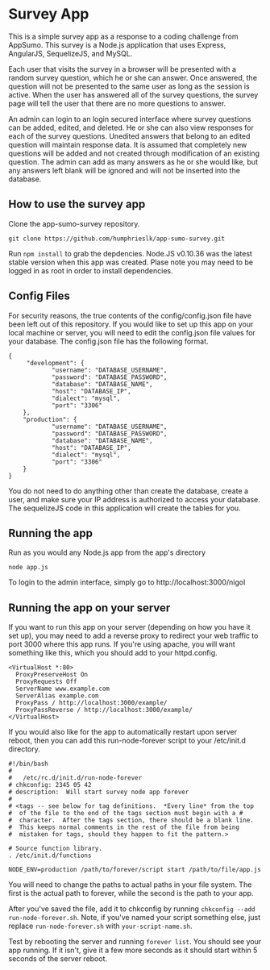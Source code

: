 # Survey App 

This is a simple survey app as a response to a coding challenge from AppSumo. This survey is a Node.js 
application that uses Express, AngularJS, SequelizeJS, and MySQL. 

Each user that visits the survey in a browser will be presented with a random survey question, 
which he or she can answer. Once answered, the question will not be presented to the same user as 
long as the session is active. When the user has answered all of the survey questions, the survey 
page will tell the user that there are no more questions to answer. 

An admin can login to an login secured interface where survey questions can be added, edited, and deleted. 
He or she can also view responses for each of the survey questions. Unedited answers that belong 
to an edited question will maintain response data. It is assumed that completely new questions
will be added and not created through modification of an existing question. The admin can add as
many answers as he or she would like, but any answers left blank will be ignored and will not be inserted into the database. 

## How to use the survey app 

Clone the app-sumo-survey repository.

	git clone https://github.com/humphrieslk/app-sumo-survey.git

Run `npm install` to grab the depdencies. Node.JS v0.10.36 was the latest stable version when this app was created. Plase note you may need to be logged in as root in order to install dependencies.

## Config Files

For security reasons, the true contents of the config/config.json file have been left out of this repository. If you 
would like to set up this app on your local machine or server, you will need to edit the config.json file 
values for your database. The config.json file has the following format.
		 
	{
 		 "development": {
    			"username": "DATABASE_USERNAME",
    			"password": "DATABASE_PASSWORD",
    			"database": "DATABASE_NAME",
    			"host": "DATABASE_IP",
    			"dialect": "mysql",
    			"port": "3306"
  		},
  		"production": {
    			"username": "DATABASE_USERNAME",
    			"password": "DATABASE_PASSWORD",
    			"database": "DATABASE_NAME",
    			"host": "DATABASE_IP",
    			"dialect": "mysql",
    			"port": "3306"
  		}
	}

You do not need to do anything other than create the database, create a user, and make sure your IP address is authorized to access your database. The sequelizeJS code in this application will create the tables for you.

## Running the app  

Run as you would any Node.js app from the app's directory

	node app.js

To login to the admin interface, simply go to http://localhost:3000/nigol

## Running the app on your server

If you want to run this app on your server (depending on how you have it set up), you may need to add a reverse proxy to redirect your web traffic to port 3000 where this app runs. If you're using apache, you will want something like this, which you should add to your httpd.config.

    <VirtualHost *:80> 
      ProxyPreserveHost On
      ProxyRequests Off
      ServerName www.example.com
      ServerAlias example.com
      ProxyPass / http://localhost:3000/example/
      ProxyPassReverse / http://localhost:3000/example/
    </VirtualHost> 

If you would also like for the app to automatically restart upon server reboot, then you can add this run-node-forever script to your /etc/init.d directory. 

    #!/bin/bash
    #
    #	/etc/rc.d/init.d/run-node-forever
    # chkconfig: 2345 05 42
    # description:  Will start survey node app forever
    #
    # <tags -- see below for tag definitions.  *Every line* from the top
    #  of the file to the end of the tags section must begin with a #
    #  character.  After the tags section, there should be a blank line.
    #  This keeps normal comments in the rest of the file from being
    #  mistaken for tags, should they happen to fit the pattern.>

    # Source function library.
    . /etc/init.d/functions

    NODE_ENV=production /path/to/forever/script start /path/to/file/app.js
    

You will need to change the paths to actual paths in your file system. The first is the actual path to forever, while the second is the path to your app.

After you've saved the file, add it to chkconfig by running `chkconfig --add run-node-forever.sh`. Note, if you've named your script something else, just replace `run-node-forever.sh` with `your-script-name.sh`.

Test by rebooting the server and running `forever list`. You should see your app running. If it isn't, give it a few more seconds as it should start within 5 seconds of the server reboot.   